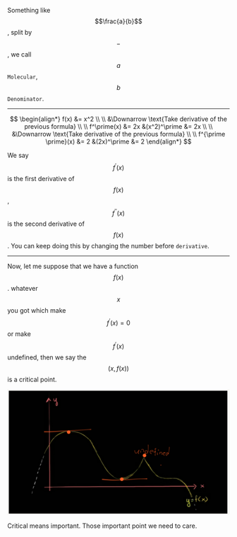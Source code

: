 Something like $$\frac{a}{b}$$, split by $$-$$, we call $$a$$ `Molecular`, $$b$$ `Denominator`.
___

$$
\begin{align*}
f(x) &= x^2    
\\ \\ 
&\Downarrow \text{Take derivative of the previous formula} 
\\ \\
f^\prime(x) &= 2x    &(x^2)^\prime &= 2x
\\ \\
&\Downarrow \text{Take derivative of the previous formula}
\\ \\
f^{\prime \prime}(x) &= 2    &(2x)^\prime &= 2
\end{align*}
$$

We say $$f^\prime(x)$$ is the first derivative of $$f(x)$$, $$f^{\prime \prime}(x)$$ is the second derivative of $$f(x)$$. You can keep doing this by changing the number before `derivative`.
___

Now, let me suppose that we have a function $$f(x)$$. whatever $$x$$ you got which make $$f^\prime(x) = 0$$ or make $$f^\prime(x)$$ undefined, then we say the $$(x, f(x))$$ is a critical point.

![](/assets/critical_point.png)

Critical means important. Those important point we need to care.